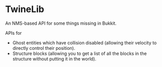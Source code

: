 # TwineLib

An NMS-based API for some things missing in Bukkit.

APIs for

 * Ghost entities which have collision disabled (allowing their velocity to directly control their position).
 * Structure blocks (allowing you to get a list of all the blocks in the structure without putting it in the world).